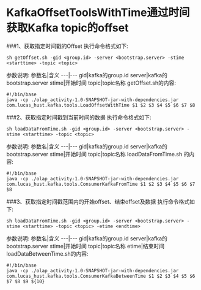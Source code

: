 # KafkaOffsetToolsWithTime通过时间获取Kafka topic的offset
###1、获取指定时间戳的Offset
执行命令格式如下:
```
sh getOffset.sh -gid <group.id> -server <bootstrap.server> -stime <starttime> -topic <topic>
```
参数说明:
参数名|含义
---|---
gid|kafka的group.id
server|kafka的bootstrap.server
stime|开始时间
topic|topic名称
getOffset.sh的内容:
```
#!/bin/base
java -cp ./olap_activity-1.0-SNAPSHOT-jar-with-dependencies.jar com.lucas_hust.kafka.tools.LoadOffsetWithTime $1 $2 $3 $4 $5 $6 $7 $8
```

###2、获取指定时间戳到当前时间的数据
执行命令格式如下:
```
sh loadDataFromTime.sh -gid <group.id> -server <bootstrap.server> -stime <starttime> -topic <topic>
```
参数说明:
参数名|含义
---|---
gid|kafka的group.id
server|kafka的bootstrap.server
stime|开始时间
topic|topic名称
loadDataFromTime.sh 的内容:
```
#!/bin/base
java -cp ./olap_activity-1.0-SNAPSHOT-jar-with-dependencies.jar com.lucas_hust.kafka.tools.ConsumerKafkaFromTime $1 $2 $3 $4 $5 $6 $7 $8
```

###3、获取指定时间戳范围内的开始offset、结束offset及数据
执行命令格式如下:
```
sh loadDataFromTime.sh -gid <group.id> -server <bootstrap.server> -stime <starttime> -topic <topic> -etime <endtime>
```
参数说明:
参数名|含义
---|---
gid|kafka的group.id
server|kafka的bootstrap.server
stime|开始时间
topic|topic名称
etime|结束时间
loadDataBetweenTime.sh的内容:
```
#!/bin/base
java -cp ./olap_activity-1.0-SNAPSHOT-jar-with-dependencies.jar com.lucas_hust.kafka.tools.ConsumerKafkaBetweenTime $1 $2 $3 $4 $5 $6 $7 $8 $9 ${10}
```
